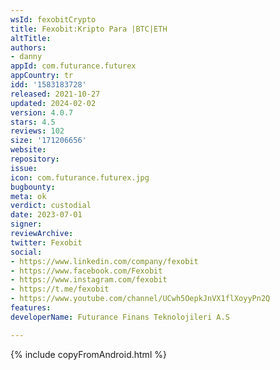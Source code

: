 ```yaml
---
wsId: fexobitCrypto
title: Fexobit:Kripto Para |BTC|ETH
altTitle: 
authors:
- danny
appId: com.futurance.futurex
appCountry: tr
idd: '1583183728'
released: 2021-10-27
updated: 2024-02-02
version: 4.0.7
stars: 4.5
reviews: 102
size: '171206656'
website: 
repository: 
issue: 
icon: com.futurance.futurex.jpg
bugbounty: 
meta: ok
verdict: custodial
date: 2023-07-01
signer: 
reviewArchive: 
twitter: Fexobit
social:
- https://www.linkedin.com/company/fexobit
- https://www.facebook.com/Fexobit
- https://www.instagram.com/fexobit
- https://t.me/fexobit
- https://www.youtube.com/channel/UCwh5OepkJnVX1flXoyyPn2Q
features: 
developerName: Futurance Finans Teknolojileri A.S

---
```


{% include copyFromAndroid.html %}

